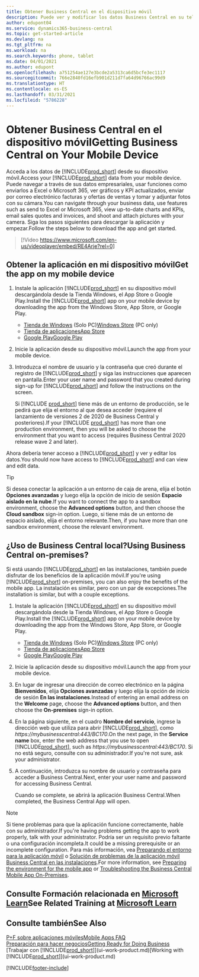 ```yaml
---
title: Obtener Business Central en el dispositivo móvil
description: Puede ver y modificar los datos Business Central en su teléfono o tableta.
author: edupont04
ms.service: dynamics365-business-central
ms.topic: get-started-article
ms.devlang: na
ms.tgt_pltfrm: na
ms.workload: na
ms.search.keywords: phone, tablet
ms.date: 04/01/2021
ms.author: edupont
ms.openlocfilehash: a751254ae127e3bcde2a5313ca6d5bcfe3ec1117
ms.sourcegitcommit: 766e2840fd16efb901d211d7fa64d96766ac99d9
ms.translationtype: HT
ms.contentlocale: es-ES
ms.lasthandoff: 03/31/2021
ms.locfileid: "5786228"
---
```

# <a name="getting-business-central-on-your-mobile-device"></a><span data-ttu-id="30899-103">Obtener Business Central en el dispositivo móvil</span><span class="sxs-lookup"><span data-stu-id="30899-103">Getting Business Central on Your Mobile Device</span></span>

<span data-ttu-id="30899-104">Acceda a los datos de [!INCLUDE[prod_short](includes/prod_short.md)] desde su dispositivo móvil.</span><span class="sxs-lookup"><span data-stu-id="30899-104">Access your [!INCLUDE[prod_short](includes/prod_short.md)] data from your mobile device.</span></span> <span data-ttu-id="30899-105">Puede navegar a través de sus datos empresariales, usar funciones como enviarlos a Excel o Microsoft 365, ver gráficos y KPI actualizados, enviar por correo electrónico facturas y ofertas de ventas y tomar y adjuntar fotos con su cámara.</span><span class="sxs-lookup"><span data-stu-id="30899-105">You can navigate through your business data, use features such as send to Excel or Microsoft 365, view up-to-date charts and KPIs, email sales quotes and invoices, and shoot and attach pictures with your camera.</span></span> <span data-ttu-id="30899-106">Siga los pasos siguientes para descargar la aplicación y empezar.</span><span class="sxs-lookup"><span data-stu-id="30899-106">Follow the steps below to download the app and get started.</span></span>

> [!Video https://www.microsoft.com/en-us/videoplayer/embed/RE4Arje?rel=0]

## <a name="get-the-app-on-my-mobile-device"></a><span data-ttu-id="30899-107">Obtener la aplicación en mi dispositivo móvil</span><span class="sxs-lookup"><span data-stu-id="30899-107">Get the app on my mobile device</span></span>

1. <span data-ttu-id="30899-108">Instale la aplicación [!INCLUDE[prod_short](includes/prod_short.md)] en su dispositivo móvil descargándola desde la Tienda Windows, el App Store o Google Play.</span><span class="sxs-lookup"><span data-stu-id="30899-108">Install the [!INCLUDE[prod_short](includes/prod_short.md)] app on your mobile device by downloading the app from the Windows Store, App Store, or Google Play.</span></span>  

   - <span data-ttu-id="30899-109">[Tienda de Windows](https://go.microsoft.com/fwlink/?LinkId=734848) (Solo PC)</span><span class="sxs-lookup"><span data-stu-id="30899-109">[Windows Store](https://go.microsoft.com/fwlink/?LinkId=734848) (PC only)</span></span>
   - [<span data-ttu-id="30899-110">Tienda de aplicaciones</span><span class="sxs-lookup"><span data-stu-id="30899-110">App Store</span></span>](https://go.microsoft.com/fwlink/?LinkId=734847)
   - [<span data-ttu-id="30899-111">Google Play</span><span class="sxs-lookup"><span data-stu-id="30899-111">Google Play</span></span>](https://go.microsoft.com/fwlink/?LinkId=734849)
2. <span data-ttu-id="30899-112">Inicie la aplicación desde su dispositivo móvil.</span><span class="sxs-lookup"><span data-stu-id="30899-112">Launch the app from your mobile device.</span></span>
3. <span data-ttu-id="30899-113">Introduzca el nombre de usuario y la contraseña que creó durante el registro de [!INCLUDE[prod_short](includes/prod_short.md)] y siga las instrucciones que aparecen en pantalla.</span><span class="sxs-lookup"><span data-stu-id="30899-113">Enter your user name and password that you created during sign-up for [!INCLUDE[prod_short](includes/prod_short.md)] and follow the instructions on the screen.</span></span>

    <span data-ttu-id="30899-114">Si [!INCLUDE [prod_short](includes/prod_short.md)] tiene más de un entorno de producción, se le pedirá que elija el entorno al que desea acceder (requiere el lanzamiento de versiones 2 de 2020 de Business Central y posteriores).</span><span class="sxs-lookup"><span data-stu-id="30899-114">If your [!INCLUDE [prod_short](includes/prod_short.md)] has more than one production environment, then you will be asked to choose the environment that you want to access (requires Business Central 2020 release wave 2 and later).</span></span>

<span data-ttu-id="30899-115">Ahora debería tener acceso a [!INCLUDE[prod_short](includes/prod_short.md)] y ver y editar los datos.</span><span class="sxs-lookup"><span data-stu-id="30899-115">You should now have access to [!INCLUDE[prod_short](includes/prod_short.md)] and can view and edit data.</span></span>  

> [!TIP]
> <span data-ttu-id="30899-116">Si desea conectar la aplicación a un entorno de caja de arena, elija el botón **Opciones avanzadas** y luego elija la opción de inicio de sesión **Espacio aislado en la nube**.</span><span class="sxs-lookup"><span data-stu-id="30899-116">If you want to connect the app to a sandbox environment, choose the **Advanced options** button, and then choose the **Cloud sandbox** sign-in option.</span></span> <span data-ttu-id="30899-117">Luego, si tiene más de un entorno de espacio aislado, elija el entorno relevante.</span><span class="sxs-lookup"><span data-stu-id="30899-117">Then, if you have more than one sandbox environment, choose the relevant environment.</span></span>

## <a name="using-business-central-on-premises"></a><span data-ttu-id="30899-118">¿Uso de Business Central local?</span><span class="sxs-lookup"><span data-stu-id="30899-118">Using Business Central on-premises?</span></span>

<span data-ttu-id="30899-119">Si está usando [!INCLUDE[prod_short](includes/prod_short.md)] en las instalaciones, también puede disfrutar de los beneficios de la aplicación móvil.</span><span class="sxs-lookup"><span data-stu-id="30899-119">If you're using [!INCLUDE[prod_short](includes/prod_short.md)] on-premises, you can also enjoy the benefits of the mobile app.</span></span> <span data-ttu-id="30899-120">La instalación es similar, pero con un par de excepciones.</span><span class="sxs-lookup"><span data-stu-id="30899-120">The installation is similar, but with a couple exceptions.</span></span>

1. <span data-ttu-id="30899-121">Instale la aplicación [!INCLUDE[prod_short](includes/prod_short.md)] en su dispositivo móvil descargándola desde la Tienda Windows, el App Store o Google Play.</span><span class="sxs-lookup"><span data-stu-id="30899-121">Install the [!INCLUDE[prod_short](includes/prod_short.md)] app on your mobile device by downloading the app from the Windows Store, App Store, or Google Play.</span></span>  

   - <span data-ttu-id="30899-122">[Tienda de Windows](https://go.microsoft.com/fwlink/?LinkId=734848) (Solo PC)</span><span class="sxs-lookup"><span data-stu-id="30899-122">[Windows Store](https://go.microsoft.com/fwlink/?LinkId=734848) (PC only)</span></span>
   - [<span data-ttu-id="30899-123">Tienda de aplicaciones</span><span class="sxs-lookup"><span data-stu-id="30899-123">App Store</span></span>](https://go.microsoft.com/fwlink/?LinkId=734847)
   - [<span data-ttu-id="30899-124">Google Play</span><span class="sxs-lookup"><span data-stu-id="30899-124">Google Play</span></span>](https://go.microsoft.com/fwlink/?LinkId=734849)
2. <span data-ttu-id="30899-125">Inicie la aplicación desde su dispositivo móvil.</span><span class="sxs-lookup"><span data-stu-id="30899-125">Launch the app from your mobile device.</span></span>
3. <span data-ttu-id="30899-126">En lugar de ingresar una dirección de correo electrónico en la página **Bienvenidos**, elija **Opciones avanzadas** y luego elija la opción de inicio de sesión **En las instalaciones**.</span><span class="sxs-lookup"><span data-stu-id="30899-126">Instead of entering an email address on the **Welcome** page, choose the **Advanced options** button, and then choose the **On-premises** sign-in option.</span></span>
4. <span data-ttu-id="30899-127">En la página siguiente, en el cuadro **Nombre del servicio**, ingrese la dirección web que utiliza para abrir [!INCLUDE[prod_short](includes/prod_short.md)], como *https://mybusinesscentral:443/BC170*.</span><span class="sxs-lookup"><span data-stu-id="30899-127">On the next page, in the **Service name** box, enter the web address that you use to open [!INCLUDE[prod_short](includes/prod_short.md)], such as *https://mybusinesscentral:443/BC170*.</span></span> <span data-ttu-id="30899-128">Si no está seguro, consulte con su administrador.</span><span class="sxs-lookup"><span data-stu-id="30899-128">If you're not sure, ask your administrator.</span></span>
5. <span data-ttu-id="30899-129">A continuación, introduzca su nombre de usuario y contraseña para acceder a Business Central.</span><span class="sxs-lookup"><span data-stu-id="30899-129">Next, enter your user name and password for accessing Business Central.</span></span>

   <span data-ttu-id="30899-130">Cuando se complete, se abrirá la aplicación Business Central.</span><span class="sxs-lookup"><span data-stu-id="30899-130">When completed, the Business Central App will open.</span></span>

> [!NOTE]
> <span data-ttu-id="30899-131">Si tiene problemas para que la aplicación funcione correctamente, hable con su administrador.</span><span class="sxs-lookup"><span data-stu-id="30899-131">If you're having problems getting the app to work properly, talk with your administrator.</span></span> <span data-ttu-id="30899-132">Podría ser un requisito previo faltante o una configuración incompleta.</span><span class="sxs-lookup"><span data-stu-id="30899-132">It could be a missing prerequisite or an incomplete configuration.</span></span> <span data-ttu-id="30899-133">Para más información, vea [Preparando el entorno para la aplicación móvil](/dynamics365/business-central/dev-itpro/deployment/install-business-central-app#prereqs) o [Solución de problemas de la aplicación móvil Business Central en las instalaciones](/dynamics365/business-central/dev-itpro/developer/devenv-troubleshooting-the-mobile-app).</span><span class="sxs-lookup"><span data-stu-id="30899-133">For more information, see  [Preparing the environment for the mobile app](/dynamics365/business-central/dev-itpro/deployment/install-business-central-app#prereqs) or [Troubleshooting the Business Central Mobile App On-Premises](/dynamics365/business-central/dev-itpro/developer/devenv-troubleshooting-the-mobile-app).</span></span>

## <a name="see-related-training-at-microsoft-learn"></a><span data-ttu-id="30899-134">Consulte Formación relacionada en [Microsoft Learn](/learn/modules/alternative-interfaces-dynamics-365-business-central/index)</span><span class="sxs-lookup"><span data-stu-id="30899-134">See Related Training at [Microsoft Learn](/learn/modules/alternative-interfaces-dynamics-365-business-central/index)</span></span>

## <a name="see-also"></a><span data-ttu-id="30899-135">Consulte también</span><span class="sxs-lookup"><span data-stu-id="30899-135">See Also</span></span>

[<span data-ttu-id="30899-136">P+F sobre aplicaciones móviles</span><span class="sxs-lookup"><span data-stu-id="30899-136">Mobile Apps FAQ</span></span>](ui-mobile-faq.md)  
[<span data-ttu-id="30899-137">Preparación para hacer negocios</span><span class="sxs-lookup"><span data-stu-id="30899-137">Getting Ready for Doing Business</span></span>](ui-get-ready-business.md)  
<span data-ttu-id="30899-138">[Trabajar con [!INCLUDE[prod_short](includes/prod_short.md)]](ui-work-product.md)</span><span class="sxs-lookup"><span data-stu-id="30899-138">[Working with [!INCLUDE[prod_short](includes/prod_short.md)]](ui-work-product.md)</span></span>  


[!INCLUDE[footer-include](includes/footer-banner.md)]